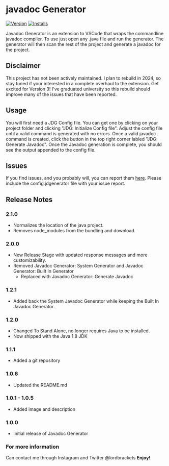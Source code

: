 # javadoc Generator
[![Version](https://vsmarketplacebadges.dev/version-short/KeeganBruer.javadoc-generator.png)](https://marketplace.visualstudio.com/items?itemName=KeeganBruer.javadoc-generator)
[![Installs](https://vsmarketplacebadges.dev/installs-short/KeeganBruer.javadoc-generator.png)](https://marketplace.visualstudio.com/items?itemName=KeeganBruer.javadoc-generator)

Javadoc Generator is an extension to VSCode that wraps the commandline javadoc compiler. To use just open
any .java file and run the generator. The generator will then scan the rest of the project and generate a javadoc for the project.

## Disclaimer
This project has not been actively maintained. I plan to rebuild in 2024, so stay tuned if your interested in a complete overhaul to the extension. Get excited for Version 3!
I've graduated university so this rebuild should improve many of the issues that have been reported.

## Usage
You will first need a JDG Config file. You can get one by clicking on your project folder and clicking "JDG: Initialize Config file". Adjust the config file until a valid command is generated with no errors. Once a valid javadoc command is created, click the button in the top right corner labled "JDG: Generate Javadoc". Once the Javadoc generation is complete, you should see the output appended to the config file. 

## Issues
If you find issues, and you probably will, you can report them [here](https://github.com/KeeganBruer/javadoc-generator/issues).
Please include the config.jdgenerator file with your issue report.

## Release Notes
### 2.1.0
- Normalizes the location of the java project. 
- Removes node_modules from the bundling and download.


### 2.0.0
- New Release Stage with updated response messages and more customizability. 
- Removed Javadoc Generator: System Generator and Javadoc Generator: Built In Generator
    - Replaced with Javadoc Generator: Generate Javadoc


### 1.2.1
- Added back the System Javadoc Generator while keeping the Built In Javadoc Generator.
### 1.2.0
- Changed To Stand Alone, no longer requires Java to be installed.
- Now shipped with the Java 1.8 JDK

### 1.1.1
- Added a git repository

### 1.0.6
- Updated the README.md

### 1.0.1 - 1.0.5
- Added image and description

### 1.0.0
- Initial release of Javadoc Generator



### For more information
Can contact me through Instagram and Twitter @lordbrackets
**Enjoy!**
